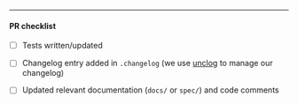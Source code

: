 <!--

Please add a reference to the issue that this PR addresses and indicate which
files are most critical to review. If it fully addresses a particular issue,
please include "Closes #XXX" (where "XXX" is the issue number).

If this PR is non-trivial/large/complex, please ensure that you have either
created an issue that the team's had a chance to respond to, or had some
discussion with the team prior to submitting substantial pull requests. The team
can be reached via GitHub Discussions or the Cosmos Network Discord server in
the #cometbft channel. GitHub Discussions is preferred over Discord as it
allows us to keep track of conversations topically.
https://github.com/KYVENetwork/cometbft/v37/discussions

If the work in this PR is not aligned with the team's current priorities, please
be advised that it may take some time before it is merged - especially if it has
not yet been discussed with the team.

See the project board for the team's current priorities:
https://github.com/orgs/cometbft/projects/1

-->

---

#### PR checklist

- [ ] Tests written/updated
- [ ] Changelog entry added in `.changelog` (we use [unclog](https://github.com/informalsystems/unclog) to manage our changelog)
- [ ] Updated relevant documentation (`docs/` or `spec/`) and code comments

